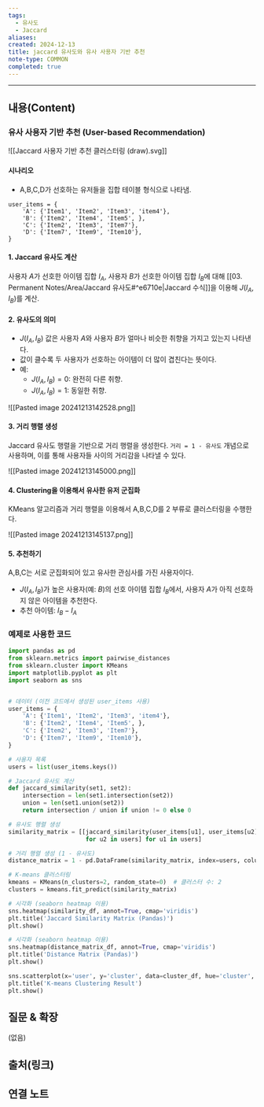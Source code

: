 ```yaml
---
tags:
  - 유사도
  - Jaccard
aliases: 
created: 2024-12-13
title: jaccard 유사도와 유사 사용자 기반 추천
note-type: COMMON
completed: true
---
```

---

## 내용(Content)

### 유사 사용자 기반 추천 (User-based Recommendation)

![[Jaccard 사용자 기반 추천 클러스터링 (draw).svg]]

#### 시나리오
- A,B,C,D가 선호하는 유저들을 집합 테이블 형식으로 나타냄.
```text
user_items = {
	'A': {'Item1', 'Item2', 'Item3', 'item4'},
	'B': {'Item2', 'Item4', 'Item5', },
	'C': {'Item2', 'Item3', 'Item7'},
	'D': {'Item7', 'Item9', 'Item10'},
}
```

#### 1. Jaccard 유사도 계산

사용자 $A$가 선호한 아이템 집합 $I_A$, 사용자 $B$가 선호한 아이템 집합 $I_B$에 대해 [[03. Permanent Notes/Area/Jaccard 유사도#^e6710e|Jaccard 수식]]을 이용해 $J(I_A, I_B)$를 계산.

#### 2. 유사도의 의미
- $J(I_A, I_B)$ 값은 사용자 $A$와 사용자 $B$가 얼마나 비슷한 취향을 가지고 있는지 나타낸다.
- 값이 클수록 두 사용자가 선호하는 아이템이 더 많이 겹친다는 뜻이다.
- 예:
    - $J(I_A, I_B) = 0$: 완전히 다른 취향.
    - $J(I_A, I_B) = 1$: 동일한 취향.

![[Pasted image 20241213142528.png]]

#### 3. 거리 행렬 생성

Jaccard 유사도 행렬을 기반으로 거리 행렬을 생성한다. `거리 = 1 - 유사도` 개념으로 사용하며, 이를 통해 사용자들 사이의 거리감을 나타낼 수 있다.

![[Pasted image 20241213145000.png]]


#### 4. Clustering을 이용해서 유사한 유저 군집화

KMeans 알고리즘과 거리 행렬을 이용해서 A,B,C,D를 2 부류로 클러스터링을 수행한다.

![[Pasted image 20241213145137.png]]

#### 5. 추천하기

A,B,C는 서로 군집화되어 있고 유사한 관심사를 가진 사용자이다.

- $J(I_A, I_B)$가 높은 사용자(예: $B$)의 선호 아이템 집합 $I_B$에서, 사용자 $A$가 아직 선호하지 않은 아이템을 추천한다.
- 추천 아이템: $I_B - I_A$

### 예제로 사용한 코드

```python
import pandas as pd
from sklearn.metrics import pairwise_distances
from sklearn.cluster import KMeans
import matplotlib.pyplot as plt
import seaborn as sns


# 데이터 (이전 코드에서 생성된 user_items 사용)
user_items = {
    'A': {'Item1', 'Item2', 'Item3', 'item4'},
    'B': {'Item2', 'Item4', 'Item5', },
    'C': {'Item2', 'Item3', 'Item7'},
    'D': {'Item7', 'Item9', 'Item10'},
}

# 사용자 목록
users = list(user_items.keys())

# Jaccard 유사도 계산
def jaccard_similarity(set1, set2):
    intersection = len(set1.intersection(set2))
    union = len(set1.union(set2))
    return intersection / union if union != 0 else 0

# 유사도 행렬 생성
similarity_matrix = [[jaccard_similarity(user_items[u1], user_items[u2]) 
                      for u2 in users] for u1 in users]

# 거리 행렬 생성 (1 - 유사도)
distance_matrix = 1 - pd.DataFrame(similarity_matrix, index=users, columns=users)

# K-means 클러스터링
kmeans = KMeans(n_clusters=2, random_state=0)  # 클러스터 수: 2
clusters = kmeans.fit_predict(similarity_matrix)

# 시각화 (seaborn heatmap 이용)
sns.heatmap(similarity_df, annot=True, cmap='viridis')
plt.title('Jaccard Similarity Matrix (Pandas)')
plt.show()

# 시각화 (seaborn heatmap 이용)
sns.heatmap(distance_matrix_df, annot=True, cmap='viridis')
plt.title('Distance Matrix (Pandas)')
plt.show()

sns.scatterplot(x='user', y='cluster', data=cluster_df, hue='cluster', palette='bright')
plt.title('K-means Clustering Result')
plt.show()
```

## 질문 & 확장

(없음)

## 출처(링크)


## 연결 노트











